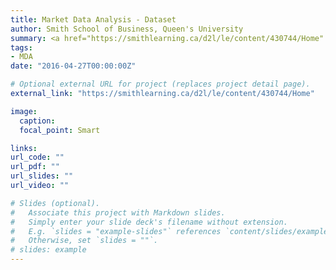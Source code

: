 ```yaml
---
title: Market Data Analysis - Dataset
author: Smith School of Business, Queen's University 
summary: <a href="https://smithlearning.ca/d2l/le/content/430744/Home" style="text-decoration:>- none;" target="_blank">Dataset. This assignment is worth 10% of your final grade and is due Oct 30, 2020 at 11:59 PM. This assignment is to be completed individually. The final deliverable must be submitted on D2L.</a>
tags:
- MDA
date: "2016-04-27T00:00:00Z"

# Optional external URL for project (replaces project detail page).
external_link: "https://smithlearning.ca/d2l/le/content/430744/Home"

image:
  caption: 
  focal_point: Smart

links:
url_code: ""
url_pdf: ""
url_slides: ""
url_video: ""

# Slides (optional).
#   Associate this project with Markdown slides.
#   Simply enter your slide deck's filename without extension.
#   E.g. `slides = "example-slides"` references `content/slides/example-slides.md`.
#   Otherwise, set `slides = ""`.
# slides: example
---
```


